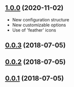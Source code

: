 <a name="1.0.0"></a>
## [1.0.0](https://github.com/facundofernandez/videojs-social-media/compare/v0.0.2...v0.0.3) (2020-11-02)
* New configuration structure
* New customizable options
* Use of 'feather' icons

<a name="0.0.3"></a>
## [0.0.3](https://github.com/facundofernandez/videojs-social-media/compare/v0.0.2...v0.0.3) (2018-07-05)

<a name="0.0.2"></a>
## [0.0.2](https://github.com/facundofernandez/videojs-social-media/compare/v0.0.1...v0.0.2) (2018-07-05)

<a name="0.0.1"></a>
## [0.0.1](https://github.com/facundofernandez/videojs-social-media/compare/v1.0.0...v0.0.1) (2018-07-05)


